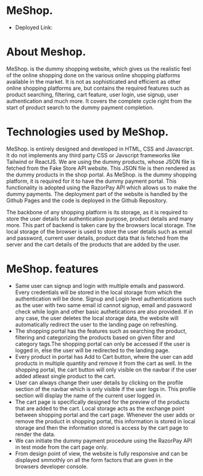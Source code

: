 # MeShop.
- Deployed Link: 

# About Meshop.
MeShop. is the dummy shopping website, which gives us the realistic feel of the online shopping done on the various online shopping platforms available in the market. It is not as sophisticated and efficient as other online shopping platforms are, but contains the required features such as product searching, filtering, cart feature, user login, use signup, user authentication and much more. It covers the complete cycle right from the start of product search to the dummy payment completion.
            
# Technologies used by MeShop.
<p>
              MeShop. is entirely designed and developed in HTML, CSS and
              Javascript. It do not implements any third party CSS or Javscript
              frameworks like Tailwind or ReactJS. We are using the dummy
              products, whose JSON file is fetched from the Fake Store API
              website. This JSON file is then rendered as the dummy products in
              the shop portal. As MeShop. is the dummy shopping platform, it is
              required for it to have the dummy payment portal. This
              functionality is adopted using the RazorPay API which allows us to
              make the dummy payments. The deployment part of the website is
              handled by the Github Pages and the code is deployed in the Github
              Repository.
            </p>
            <p>
              The backbone of any shopping platform is its storage, as it is
              required to store the user details for authentication purpose,
              product details and many more. This part of backend is taken care
              by the browsers local storage. The local storage of the browser is
              used to store the user details such as email and password, current
              user details, product data that is fetched from the server and the
              cart details of the products that are added by the user.
            </p>
            
# MeShop. features

<ul>
              <li>
                Same user can signup and login with multiple emails and
                password. Every credentials will be stored in the local storage
                from which the authentication will be done. Signup and Login
                level authentications such as the user with two same email id
                cannot signup, email and password check while login and other
                basic authetications are also provided. If in any case, the user
                deletes the local storage data, the website will automatically
                redirect the user to the landing page on refreshing.
              </li>
              <li>
                The shopping portal has the features such as searching the
                product, filtering and categorizing the products based on given
                filter and category tags.The shopping portal can only be
                accessed if the user is logged in, else the user will be
                redirected to the landing page.
              </li>
              <li>
                Every product in portal has Add to Cart button, where the user
                can add products in multiple quantity and remove it from the
                cart as well. In the shopping portal, the cart button will only
                visible on the navbar if the user added atleast single product
                to the cart.
              </li>
              <li>
                User can always change their user details by clicking on the
                profile section of the navbar which is only visible if the user
                logs in. This profile section will display the name of the
                current user logged in.
              </li>
              <li>
                The cart page is specifically designed for the preview of the
                products that are added to the cart. Local storage acts as the
                exchange point between shopping portal and the cart page.
                Whenever the user adds or remove the product in shopping portal,
                this information is stored in local storage and then the
                information stored is access by the cart page to render the
                data.
              </li>
              <li>
                We can initiate the dummy payment procedure using the RazorPay
                API in test mode from the cart page only.
              </li>
              <li>
                From design point of view, the website is fully responsive and
                can be displayed smmothly on all the form factors that are given
                in the browsers developer console.
              </li>
            </ul>
